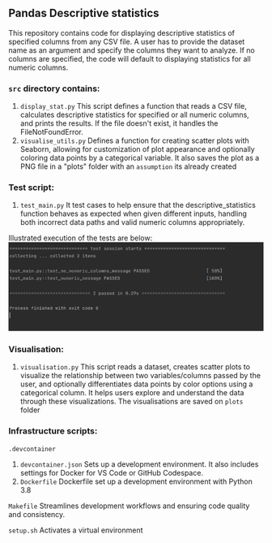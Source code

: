 
## Pandas Descriptive statistics 
This repository contains code for displaying descriptive statistics of specified columns from any CSV file. A user has to provide the dataset name as an argument and specify the columns they want to analyze. If no columns are specified, the code will default to displaying statistics for all numeric columns.

### `src` directory contains:
1. `display_stat.py` This script defines a function that reads a CSV file, calculates descriptive statistics for specified or all numeric columns, and prints the results. If the file doesn't exist, it handles the FileNotFoundError.
2. `visualise_utils.py` Defines a function for creating scatter plots with Seaborn, allowing for customization of plot appearance and optionally coloring data points by a categorical variable. It also saves the plot as a PNG file in a "plots" folder with an `assumption` its already created

### Test script:
1. `test_main.py` It test cases to help ensure that the descriptive_statistics function behaves as expected when given different inputs, handling both incorrect data paths and valid numeric columns appropriately.

Illustrated execution of the tests are below: 
![Tests](/images/tests.png?raw=true)

### Visualisation: 
1. `visualisation.py` This script reads a dataset, creates scatter plots to visualize the relationship between two variables/columns passed by the user, and optionally differentiates data points by color options using a categorical column. It helps users explore and understand the data through these visualizations. The visualisations are saved on `plots` folder

### Infrastructure scripts:
`.devcontainer`
1. `devcontainer.json` Sets up a development environment. It also includes settings for Docker for VS Code or GitHub Codespace. 
2. `Dockerfile` Dockerfile set up a development environment with Python 3.8


`Makefile` Streamlines development workflows and ensuring code quality and consistency.

`setup.sh` Activates a virtual environment
